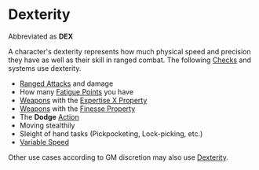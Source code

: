 # Dexterity

Abbreviated as **DEX**

A character's dexterity represents how much physical speed and precision they have as well as their skill in ranged combat. The following [Checks](../../Game%20Procedures/Core%20Procedures/Check.md) and systems use dexterity.

- [Ranged Attacks](../../Game%20Procedures/Combat/Ranged%20Attack.md) and damage
- How many [Fatigue Points](../Derived%20Statistics/Fatigue%20Points.md) you have
- [Weapons](../../Items%20and%20Gear/Weapons/Weapons.md) with the [Expertise X Property](../../Items%20and%20Gear/Weapon%20Properties/Expertise%20X%20Property.md)
- [Weapons](../../Items%20and%20Gear/Weapons/Weapons.md) with the [Finesse Property](../../Items%20and%20Gear/Weapon%20Properties/Finesse%20Property.md)
- The **Dodge** [Action](../../Game%20Procedures/Core%20Procedures/Action.md)
- Moving stealthily
- Sleight of hand tasks (Pickpocketing, Lock-picking, etc.)
- [Variable Speed](../../Game%20Procedures/Combat/Movement.md#Variable%20Speed)

Other use cases according to GM discretion may also use [Dexterity]().
